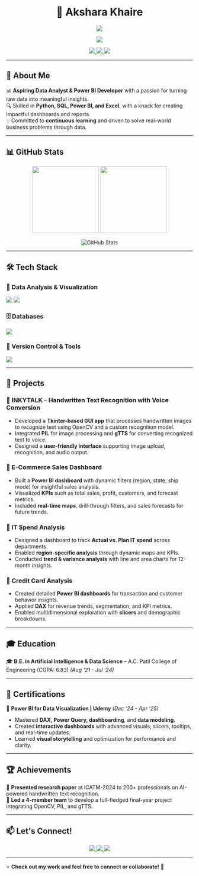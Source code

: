 <h1 align="center"> 🌟 Akshara Khaire </h1>

<p align="center">
  <img src="https://readme-typing-svg.herokuapp.com?font=Fira+Code&weight=600&size=22&pause=1000&color=00FFFF&center=true&vCenter=true&multiline=true&width=650&lines=Data+Analyst+%7C+Power+BI+Developer" />
</p>

<p align="center">
  <img src="https://readme-typing-svg.herokuapp.com?font=Fira+Code&weight=600&size=22&pause=1000&color=00FFFF&center=true&vCenter=true&multiline=true&width=650&lines=Python+%7C+SQL+%7C+PostgreSQL+Enthusiast" />
</p>

<p align="center">
  <a href="https://www.linkedin.com/in/akshara-khaire-a66810213/">
    <img src="https://img.shields.io/badge/LinkedIn-blue?style=for-the-badge&logo=linkedin" />
  </a>
  <a href="https://github.com/Akshara-Khaire">
    <img src="https://img.shields.io/badge/GitHub-black?style=for-the-badge&logo=github" />
  </a>
  <a href="mailto:aksharakhaire.csv@gmail.com">
    <img src="https://img.shields.io/badge/Email-red?style=for-the-badge&logo=gmail" />
  </a>
</p>

---

## 🚀 About Me  
📊 **Aspiring Data Analyst & Power BI Developer** with a passion for turning raw data into meaningful insights.  
🔍 Skilled in **Python, SQL, Power BI, and Excel**, with a knack for creating impactful dashboards and reports.  
💡 Committed to **continuous learning** and driven to solve real-world business problems through data.  

---

## 📊 GitHub Stats  

<p align="center">
  <img src="https://github-readme-stats.vercel.app/api?username=Akshara-Khaire&show_icons=true&theme=radical" height="180px">
  <img src="https://github-readme-streak-stats.herokuapp.com/?user=Akshara-Khaire&theme=radical" height="180px">
</p>

<p align="center">
  <img src="https://github-profile-summary-cards.vercel.app/api/cards/profile-details?username=Akshara-Khaire&theme=radical" alt="GitHub Stats">
</p>

---

## 🛠️ Tech Stack  

### 🧮 Data Analysis & Visualization  
<p align="left">
  <img src="https://skillicons.dev/icons?i=python,excel" />
  <img src="https://img.shields.io/badge/Power%20BI-F2C811?style=for-the-badge&logo=powerbi&logoColor=black" />
</p>

### 🗄️ Databases  
<p align="left">
  <img src="https://skillicons.dev/icons?i=postgresql,mysql" />
</p>

### 📁 Version Control & Tools  
<p align="left">
  <img src="https://skillicons.dev/icons?i=git,github,vscode" />
</p>

---

## 📌 Projects  

### 🔹 INKYTALK – Handwritten Text Recognition with Voice Conversion  
- Developed a **Tkinter-based GUI app** that processes handwritten images to recognize text using OpenCV and a custom recognition model.  
- Integrated **PIL** for image processing and **gTTS** for converting recognized text to voice.  
- Designed a **user-friendly interface** supporting image upload, recognition, and audio output.  

### 🔹 E-Commerce Sales Dashboard  
- Built a **Power BI dashboard** with dynamic filters (region, state, ship mode) for insightful sales analysis.  
- Visualized **KPIs** such as total sales, profit, customers, and forecast metrics.  
- Included **real-time maps**, drill-through filters, and sales forecasts for future trends.  

### 🔹 IT Spend Analysis  
- Designed a dashboard to track **Actual vs. Plan IT spend** across departments.  
- Enabled **region-specific analysis** through dynamic maps and KPIs.  
- Conducted **trend & variance analysis** with line and area charts for 12-month insights.  

### 🔹 Credit Card Analysis  
- Created detailed **Power BI dashboards** for transaction and customer behavior insights.  
- Applied **DAX** for revenue trends, segmentation, and KPI metrics.  
- Enabled multidimensional exploration with **slicers** and demographic breakdowns.  

---

## 🎓 Education  
🎓 **B.E. in Artificial Intelligence & Data Science** – A.C. Patil College of Engineering (CGPA: 6.83) *(Aug ‘21 - Jul ‘24)*  

---

## 📜 Certifications  
📜 **Power BI for Data Visualization | Udemy** *(Dec ‘24 - Apr ‘25)*  
- Mastered **DAX, Power Query, dashboarding**, and **data modeling**.  
- Created **interactive dashboards** with advanced visuals, slicers, tooltips, and real-time updates.  
- Learned **visual storytelling** and optimization for performance and clarity.

---

## 🏆 Achievements  
🏅 **Presented research paper** at ICATM-2024 to 200+ professionals on AI-powered handwritten text recognition.  
🏅 **Led a 4-member team** to develop a full-fledged final-year project integrating OpenCV, PIL, and gTTS.

---

## 📫 Let's Connect!  

<p align="center">
  <a href="https://www.linkedin.com/in/akshara-khaire-a66810213/">
    <img src="https://img.shields.io/badge/LinkedIn-blue?style=for-the-badge&logo=linkedin" />
  </a>
  <a href="https://github.com/Akshara-Khaire">
    <img src="https://img.shields.io/badge/GitHub-black?style=for-the-badge&logo=github" />
  </a>
  <a href="mailto:aksharakhaire.csv@gmail.com">
    <img src="https://img.shields.io/badge/Email-red?style=for-the-badge&logo=gmail" />
  </a>
</p>

---

⭐ **Check out my work and feel free to connect or collaborate!** 🚀
